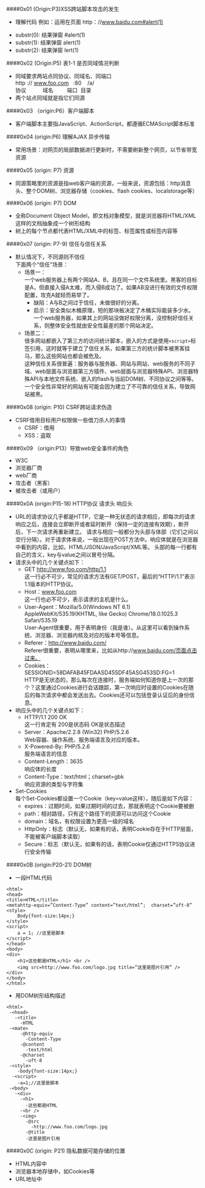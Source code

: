 ####0x01 (Origin:P3)XSS跨站脚本攻击的发生
- 理解代码<script>eval(location.hash.substr(1);</script>
例如：运用在页面 http：//www.baidu.com#alert(1)
 * substr(0):  结果弹窗 #alert(1)
 * substr(1):  结果弹窗 alert(1)
 * substr(2):  结果弹窗 lert(1)


####0x02  (Origin:P5)  表1-1 是否同域情况判断
- 同域要求两站点同协议、同域名、同端口  
http  ://  www.foo.com  &nbsp;&nbsp;:80  &nbsp;&nbsp;  /a/  
协议&nbsp;&nbsp;&nbsp;&nbsp;&nbsp;&nbsp;&nbsp;&nbsp;&nbsp;&nbsp;&nbsp;域名&nbsp;&nbsp;&nbsp;&nbsp;&nbsp;&nbsp;&nbsp;&nbsp;&nbsp;端口&nbsp;&nbsp;目录  
- 两个站点同域就是指它们同源  

####0x03  （origin:P6）客户端脚本
- 客户端脚本主要指JavaScript、ActionScript，都遵循ECMAScript脚本标准

####0x04  (origin:P6) 理解AJAX 异步传输
- 常用场景：对网页的局部数据进行更新时，不需要刷新整个网页，以节省带宽资源

####0x05  (origin: P7) 资源
- 同源策略里的资源是指web客户端的资源，一般来说，资源包括：http消息头、整个DOM树、浏览器存储（cookies、flash cookies、localstorage等）

####0x06 (origin: P7) DOM
- 全称Document Object Model，即文档对象模型，就是浏览器将HTML/XML这样的文档抽象成一个树形结构
- 树上的每个节点都代表HTML/XML中的标签、标签属性或标签内容等

####0x07 (origin: P7-9)  信任与信任关系
- 默认情况下，不同源则不信任  
下面两个“信任”场景：
  * 场景一：  
一个web服务器上有两个网站A、B，且在同一个文件系统里。黑客的目标是A，但直接入侵A太难，而入侵B成功了。如果AB没进行有效的文件权限配置，攻克A就轻而易举了。
     + 缺陷：A与B之间过于信任，未做很好的分离。
     + 启示：安全类似木桶原理，短的那块板决定了木桶实际能装多少水。一个web服务器，如果其上的网站没做好权限分离，没控制好信任关系，则整体安全性就由安全性最差的那个网站决定。
  * 场景二：   
很多网站都嵌入了第三方的访问统计脚本，嵌入的方式是使用`<script>`标签引用，这时就等于建立了信任关系，如果第三方的统计脚本被黑客挂马，那么这些网站也都会被危及。  
这种信任关系很普遍：服务器与服务器、网站与网站、web服务的不同子域、web层面与浏览器第三方插件、web层面与浏览器特殊API、浏览器特殊API与本地文件系统、嵌入的flash与当前DOM树、不同协议之间等等。一个安全性非常好的网站有可能会因为建立了不可靠的信任关系，导致网站被黑。


####0x08  (origin: P10)  CSRF跨站请求伪造
- CSRF借用目标用户权限做一些借刀杀人的事情
  + CSRF：借用
  + XSS：盗取

####0x09  （origin:P13）导致web安全事件的角色
- W3C
- 浏览器厂商
- web厂商
- 攻击者（黑客）
- 被攻击者（或用户）

####0x0A  (origin:P15-18)  HTTP协议 请求头 响应头
- URL的请求协议几乎都是HTTP，它是一种无状态的请求相应，即每次的请求响应之后，连接会立即断开或者延时断开（保持一定的连接有效期），断开后，下一次请求再重新建立。
请求与相应一般都分为头部与体部（它们之间以空行分隔）。对于请求体来说，一般出现在POST方法中。响应体就是在浏览器中看到的内容，比如，HTML/JSON/JavaScript/XML等。
头部的每一行都有自己的含义，key与value之间以冒号分隔。
- 请求头中的几个关键点如下：
  - GET  http://www.foo.com/http/1.1  
这一行必不可少，常见的请求方法有GET/POST，最后的“HTTP/1.1”表示1.1版本的HTTP协议。
  - Host：www.foo.com  
这一行也必不可少，表示请求的主机是什么。
  - User-Agent：Mozilla/5.0(Windows NT 6.1)  AppleWebKit/535.19(KHTML, like Gecko)  Chrome/18.0.1025.3  Safari/535.19  
User-Agent很重要，用于表明身份（我是谁）。从这里可以看到操作系统、浏览器、浏览器内核及对应的版本号等信息。
  - Referer：http://www.baidu.com/  
Referer很重要，表明从哪里来，比如从http://www.baidu.com/页面点击过来。
  - Cookies：SESSIONID=58DAFAB45FDAASD45SDF45ASG453SD:FG=1  
HTTP是无状态的，那么每次在连接时，服务端如何知道你是上一次的那个？这里通过Cookies进行会话跟踪，第一次响应时设置的Cookies在随后的每次请求中都会发送出去。Cookies还可以包括登录认证后的身份信息。
- 响应头中的几个关键点如下：
  - HTTP/1.1 200 OK  
这一行肯定有 200是状态码 OK是状态描述
  - Server：Apache/2.2.8 (Win32) PHP/5.2.6  
Web容器、操作系统、服务端语言及对应的版本。
  - X-Powered-By: PHP/5.2.6  
服务端语言的信息
  - Content-Length：3635  
响应体的长度
  - Content-Type：text/html；charset=gbk  
响应资源的类型与字符集
- Set-Cookies  
每个Set-Cookies都设置一个Cookie（key=value这样），随后是如下内容：
     - expires：过期时间，如果过期时间的过去，那就表明这个Cookie要被删
     - path：相对路径，只有这个路径下的资源可以访问这个Cookie
     - domain：域名，有权限设置为更高一级的域名
     - HttpOnly：标志（默认无，如果有的话，表明Cookie存在于HTTP层面，不能被客户端脚本读取）
     - Secure：标志（默认无，如果有的话，表明Cookie仅通过HTTPS协议进行安全传输

####0x0B  (origin:P20-21)  DOM树
- 一段HTML代码

```
<html>
<head>
<title>HTML</title>
<metahttp-equiv=”Content-Type” content=”text/html”;  charset=”uft-8”
<style>
    Body{font-size:14px;}
</style>
<script>
    a = 1; //这里是脚本
</script>
</head>
<body>
<div>
    <h1>这些都是HTML</h1> <br />
    <img src=http://www.foo.com/logo.jpg title=”这里是图片引用” />
</div>
</body>
</html>
```
- 用DOM树形结构描述

```
<html>
 -<head>
   -<title>
     -HTML
 -<mate>
     -@http-equiv
       -Content-Type
     -@content
       -text/html
     -@charset
       -uft-8
 -<style>
    -body{font-size:14px;}
  -<script>
    -a=1;//这里是脚本
 -<body>
   -<div>
     -<h1>
       -这些都是HTML
     -<br />
     -<img>
       -@src
         -http://www.foo.com/logo.jpg
       -@title
       -这里是图片引用
```

####0x0C  (origin: P21)  隐私数据可能存储的位置
- HTML内容中
- 浏览器本地存储中，如Cookies等
- URL地址中

